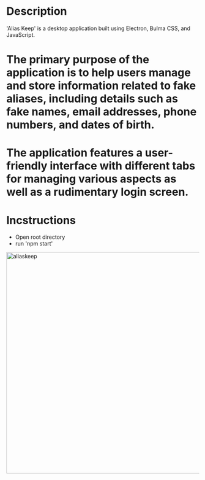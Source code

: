 
# Description
'Alias Keep' is a desktop application built using Electron, Bulma CSS, and JavaScript. 
# The primary purpose of the application is to help users manage and store information related to fake aliases, including details such as fake names, email addresses, phone numbers, and dates of birth. 
# The application features a user-friendly interface with different tabs for managing various aspects as well as a rudimentary login screen.

# Incstructions
- Open root directory
- run 'npm start'
  
<img width="577" alt="aliaskeep" src="https://github.com/Forworddash/AliasKeep/assets/59719097/6dfc002c-c22b-4169-bcca-72926b4deb95">
